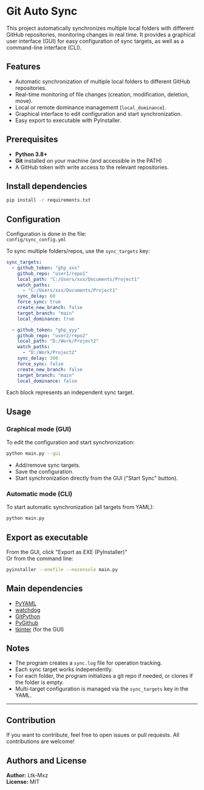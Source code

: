 # Git Auto Sync

This project automatically synchronizes multiple local folders with different GitHub repositories, monitoring changes in real time. It provides a graphical user interface (GUI) for easy configuration of sync targets, as well as a command-line interface (CLI).

## Features

- Automatic synchronization of multiple local folders to different GitHub repositories.
- Real-time monitoring of file changes (creation, modification, deletion, move).
- Local or remote dominance management (`local_dominance`).
- Graphical interface to edit configuration and start synchronization.
- Easy export to executable with PyInstaller.

## Prerequisites

- **Python 3.8+**
- **Git** installed on your machine (and accessible in the PATH)
- A GitHub token with write access to the relevant repositories.

## Install dependencies

```bash
pip install -r requirements.txt
```

## Configuration

Configuration is done in the file:  
`config/sync_config.yml`

To sync multiple folders/repos, use the `sync_targets` key:

```yaml
sync_targets:
  - github_token: "ghp_xxx"
    github_repo: "user1/repo1"
    local_path: "C:/Users/xxx/Documents/Project1"
    watch_paths:
      - "C:/Users/xxx/Documents/Project1"
    sync_delay: 60
    force_sync: true
    create_new_branch: false
    target_branch: "main"
    local_dominance: true

  - github_token: "ghp_yyy"
    github_repo: "user2/repo2"
    local_path: "D:/Work/Project2"
    watch_paths:
      - "D:/Work/Project2"
    sync_delay: 300
    force_sync: false
    create_new_branch: false
    target_branch: "main"
    local_dominance: false
```

Each block represents an independent sync target.

## Usage

### Graphical mode (GUI)

To edit the configuration and start synchronization:

```bash
python main.py --gui
```

- Add/remove sync targets.
- Save the configuration.
- Start synchronization directly from the GUI ("Start Sync" button).

### Automatic mode (CLI)

To start automatic synchronization (all targets from YAML):

```bash
python main.py
```

## Export as executable

From the GUI, click "Export as EXE (PyInstaller)"  
Or from the command line:

```bash
pyinstaller --onefile --noconsole main.py
```

## Main dependencies

- [PyYAML](https://pyyaml.org/)
- [watchdog](https://github.com/gorakhargosh/watchdog)
- [GitPython](https://gitpython.readthedocs.io/)
- [PyGithub](https://pygithub.readthedocs.io/)
- [tkinter](https://docs.python.org/3/library/tkinter.html) (for the GUI)

## Notes

- The program creates a `sync.log` file for operation tracking.
- Each sync target works independently.
- For each folder, the program initializes a git repo if needed, or clones if the folder is empty.
- Multi-target configuration is managed via the `sync_targets` key in the YAML.

---

## Contribution

If you want to contribute, feel free to open issues or pull requests. All contributions are welcome!

## Authors and License

**Author:** Ltk-Mxz  
**License:** MIT
